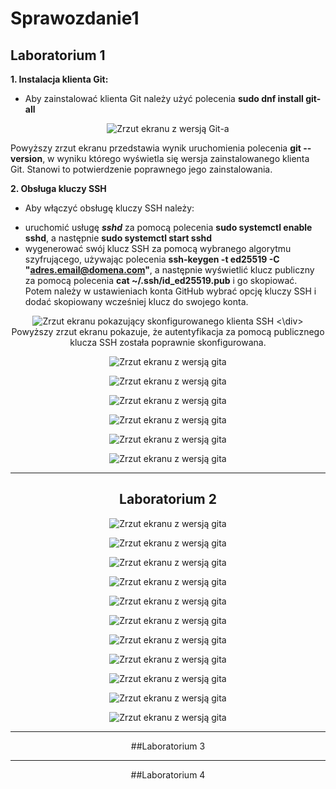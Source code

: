 # Sprawozdanie1

## Laboratorium 1
**1. Instalacja klienta Git:**
* Aby zainstalować klienta Git należy użyć polecenia **sudo dnf install git-all**

<div align="center"> 
	<img src="1/1_git.jpg" alt="Zrzut ekranu z wersją Git-a">
</div>

Powyższy zrzut ekranu przedstawia wynik uruchomienia polecenia **git --version**, w wyniku którego wyświetla się wersja zainstalowanego klienta Git. Stanowi to potwierdzenie poprawnego jego zainstalowania.


**2. Obsługa kluczy SSH**
* Aby włączyć obsługę kluczy SSH należy:
- uruchomić usługę _**sshd**_ za pomocą polecenia **sudo systemctl enable sshd**, a następnie **sudo systemctl start sshd**
- wygenerować swój klucz SSH za pomocą wybranego algorytmu szyfrującego, używając polecenia **ssh-keygen -t ed25519 -C "adres.email@domena.com"**, a następnie wyświetlić klucz publiczny za pomocą polecenia **cat ~/.ssh/id_ed25519.pub** i go skopiować. Potem należy w ustawieniach konta GitHub wybrać opcję kluczy SSH i dodać skopiowany wcześniej klucz do swojego konta.

<div align="center">
	<img src="1/1_ssh.jpg" alt="Zrzut ekranu pokazujący skonfigurowanego klienta SSH">
<\div>
Powyższy zrzut ekranu pokazuje, że autentyfikacja za pomocą publicznego klucza SSH została poprawnie skonfigurowana.

![Zrzut ekranu z wersją gita](1/2_repo.jpg)

![Zrzut ekranu z wersją gita](1/3_git.jpg)

![Zrzut ekranu z wersją gita](1/4_branches.jpg)

![Zrzut ekranu z wersją gita](1/6_1.jpg)

![Zrzut ekranu z wersją gita](1/6_2.jpg)

![Zrzut ekranu z wersją gita](1/6_3.jpg)

***
## Laboratorium 2
![Zrzut ekranu z wersją gita](2/1.jpg)

![Zrzut ekranu z wersją gita](2/2.jpg)

![Zrzut ekranu z wersją gita](2/3.jpg)

![Zrzut ekranu z wersją gita](2/4.jpg)

![Zrzut ekranu z wersją gita](2/5.jpg)

![Zrzut ekranu z wersją gita](2/6.jpg)

![Zrzut ekranu z wersją gita](2/7.jpg)

![Zrzut ekranu z wersją gita](2/8.jpg)

![Zrzut ekranu z wersją gita](2/9.jpg)

![Zrzut ekranu z wersją gita](2/10.jpg)

![Zrzut ekranu z wersją gita](2/11.jpg)


***
##Laboratorium 3


***
##Laboratorium 4
